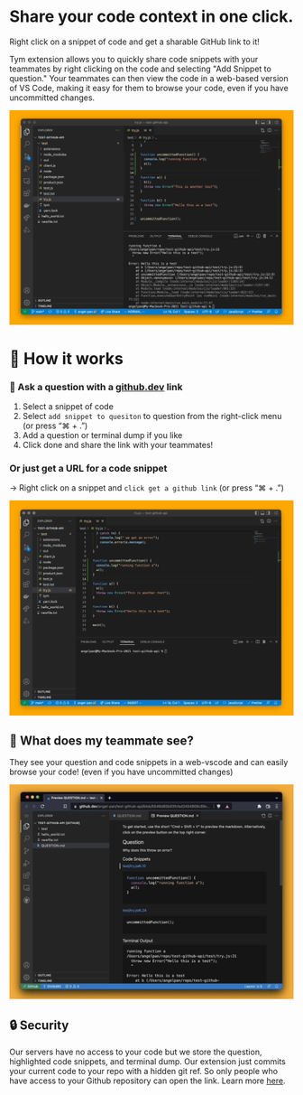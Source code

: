 # Share your code context in one click.

Right click on a snippet of code and get a sharable GitHub link to it!

Tym extension allows you to quickly share code snippets with your teammates by right clicking on the code and selecting "Add Snippet to question." Your teammates can then view the code in a web-based version of VS Code, making it easy for them to browse your code, even if you have uncommitted changes.

![add-snippet](media/faster-add-snippet.gif)

# 🚀 How it works

### 🙋 Ask a question with a [github.dev](http://github.dev) link

1. Select a snippet of code
2. Select `add snippet to quesiton` to question from the right-click menu (or press “⌘ + .”)
3. Add a question or terminal dump if you like
4. Click done and share the link with your teammates!

### Or just get a URL for a code snippet

→ Right click on a snippet and `click get a github link`  (or press “⌘ + .”)

![get-github-link](media/faster-get-link-shifted.gif)

## 👀 What does my teammate see?

They see your question and code snippets in a web-vscode and can easily browse your code! (even if you have uncommitted changes)

![readme-preview](media/preview.png)

## 🔒 **Security**

Our servers have no access to your code but we store the question, highlighted code snippets, and terminal dump. Our extension just commits your current code to your repo with a hidden git ref. So only people who have access to your Github repository can open the link. Learn more [here](https://tym-inc.notion.site/Committing-without-REALLY-committing-0f94a5252a104937b1dade1af6fc36b4).